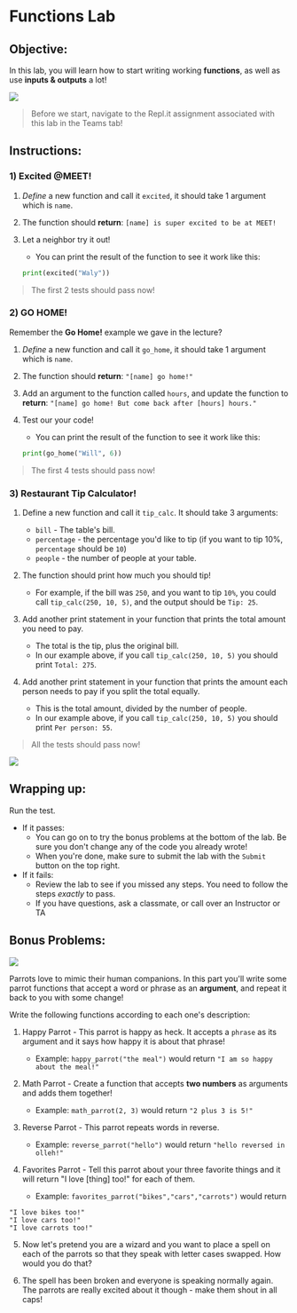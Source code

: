 # Functions Lab

## Objective: 
In this lab, you will learn how to start writing working **functions**, as well as use **inputs & outputs** a lot!


[![](https://thumbs.gfycat.com/SevereUnnaturalAlbino-size_restricted.gif)]()

> Before we start, navigate to the Repl.it assignment associated with this lab in the Teams tab!


## Instructions:

### 1) Excited @MEET!
1. *Define* a new function and call it `excited`, it should take 1 argument which is `name`.

2. The function should **return**: `[name] is super excited to be at MEET!`

3. Let a neighbor try it out!
    - You can print the result of the function to see it work like this:
    ```python
    print(excited("Waly"))
    ```
    
> The first 2 tests should pass now!

### 2) GO HOME!

Remember the **Go Home!** example we gave in the lecture?  

1. *Define* a new function and call it `go_home`, it should take 1 argument which is `name`.

2. The function should **return**: `"[name] go home!"`
    
3. Add an argument to the function called `hours`, and update the function to **return**: `"[name] go home! But come back after [hours] hours."`

3. Test our your code!
    - You can print the result of the function to see it work like this:
    ```python
    print(go_home("Will", 6))
    ```

> The first 4 tests should pass now!


### 3) Restaurant Tip Calculator!

1. Define a new function and call it `tip_calc`. It should take 3 arguments:
    - `bill` - The table's bill.
    - `percentage` - the percentage you'd like to tip (if you want to tip 10%, `percentage` should be `10`)
    - `people` - the number of people at your table.

2. The function should print how much you should tip!
    - For example, if the bill was `250`, and you want to tip `10%`, you could call `tip_calc(250, 10, 5)`, and the output should be `Tip: 25`.
    
3. Add another print statement in your function that prints the total amount you need to pay.
    - The total is the tip, plus the original bill.
    - In our example above, if you call `tip_calc(250, 10, 5)` you should print `Total: 275`.

5. Add another print statement in your function that prints the amount each person needs to pay if you split the total equally.
    - This is the total amount, divided by the number of people.
    - In our example above, if you call `tip_calc(250, 10, 5)` you should print `Per person: 55`.
    
> All the tests should pass now!

[![](https://thumbs.gfycat.com/ImpeccableInnocentHoiho-size_restricted.gif)]()

## Wrapping up:

Run the test.
- If it passes:
    - You can go on to try the bonus problems at the bottom of the lab. Be sure you don't change any of the code you already wrote!
    - When you're done, make sure to submit the lab with the `Submit` button on the top right.
- If it fails:
    - Review the lab to see if you missed any steps. You need to follow the steps _exactly_ to pass.
    - If you have questions, ask a classmate, or call over an Instructor or TA


## Bonus Problems:
[![](https://camo.githubusercontent.com/2f9feb41e6febba197c32171bba0924fe0b0123a/687474703a2f2f312e62702e626c6f6773706f742e636f6d2f2d4844492d58694c697264382f546f614a736568535930492f414141414141414142736f2f5848584f555f71444b336b2f73313630302f506172726f742b46756e6e792b50696374757265735f312e6a7067)]()

Parrots love to mimic their human companions. In this part you'll write some parrot functions that accept a word or phrase as an **argument**, and repeat it back to you with some change!

Write the following functions according to each one's description:

1. Happy Parrot - This parrot is happy as heck. It accepts a `phrase` as its argument and it says how happy it is about that phrase!  
    - Example: `happy_parrot("the meal")` would return `"I am so happy about the meal!"`

2. Math Parrot - Create a function that accepts **two numbers** as arguments and adds them together!
    - Example: `math_parrot(2, 3)` would return `"2 plus 3 is 5!"`

3. Reverse Parrot - This parrot repeats words in reverse.
    - Example: `reverse_parrot("hello")` would return `"hello reversed in olleh!"`

4. Favorites Parrot - Tell this parrot about your three favorite things and it will return "I love [thing] too!" for each of them.
    - Example: `favorites_parrot("bikes","cars","carrots")` would return 
    
```
"I love bikes too!"
"I love cars too!"
"I love carrots too!"
```

5. Now let's pretend you are a wizard and you want to place a spell on each of the parrots so that they speak with letter cases swapped. How would you do that? 

6. The spell has been broken and everyone is speaking normally again. The parrots are really excited about it though - make them shout in all caps!


